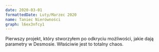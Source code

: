 ```yaml
---
date: 2020-03-01
formattedDate: Luty/Marzec 2020
name: Taniec Nierówności
graph: l6ex3nfcy1
---
```


Pierwszy projekt, który stworzyłem po odkryciu możliwości, jakie dają parametry w Desmosie. Właściwie jest to totalny chaos.